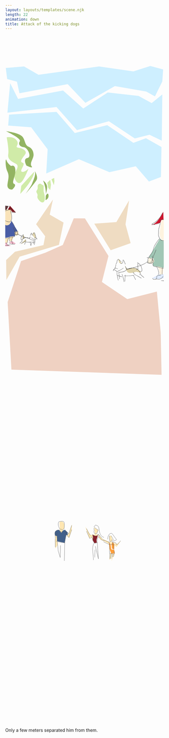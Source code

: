 ```yaml
---
layout: layouts/templates/scene.njk
length: 22
animation: down
title: Attack of the kicking dogs
---
```


<svg viewBox="0 0 590 1280" xmlns="http://www.w3.org/2000/svg" xml:space="preserve" style="fill-rule:evenodd;clip-rule:evenodd;stroke-linejoin:round;stroke-miterlimit:2">
<g transform="matrix(.99928 0 0 .99963 .835 2.843)"><path style="fill:none" d="M-.836-2.844h590.427v1280.48H-.836z"/><clipPath id="a"><path d="M-.836-2.844h590.427v1280.48H-.836z"/></clipPath><g clip-path="url(#a)"><path d="M29.776 1241.28 14.468 943.949 69.049 763.13l98.635-36.585 71.407-34.093 44.648-117.472 45.436.399 95.835 165.467-26.755 114.383 103.271 75.661 120.603-33.445 15.627 179.835 3.496 186.72-611.476-22.72Z" style="fill:#efd1c2" transform="matrix(.91508 0 0 .84597 -5.213 191.964)"/><path d="m197.268 585.279-68.625 100.457 36.996 49-6.996 36-116 27-36.008 33.996 1.008 81.004 53.996-95 160.004-48 18.878-90.802-56.38-32.203 13.127-61.452Z" style="fill:#efdcc2" transform="matrix(.91508 0 0 .91476 -3.733 73.123)"/><path d="m86.201 745.673-20.004 21 22.004-11-2-10Z" style="fill:#dfd4ad" transform="matrix(.91508 0 0 .91476 -3.733 73.123)"/><path d="m455.577 677.182 51.795-88.567-14.62 97.88 20.887 76.241-81.334 29-66.774-108.232 90.046-6.322Z" style="fill:#efdcc2" transform="matrix(.91508 0 0 .91476 -3.733 73.123)"/><path d="m22.869 74.888-10.004 120 180.004-23 75 94 117-36 95 70 53.996-15 44.996 23.996 2.004-187.996-39 35-48-29-113-14-89.996 65-74.004-73-165.004 33.996-28.992-63.996Z" style="fill:#ceefff" transform="matrix(1.01614 0 0 .91476 -5.907 106.576)"/><path d="m6.869 12.888 5 45 36 11 9 47 176.996-37 65.004 76 108-68 114.996 22 32.004 20 26.996-61 3-49-46.996-14-62 22-126-20-222.004 34-52.996-34-67 6ZM99.885 254.591l60.469 89.633-5.218 98.624 119.703-58.519 111.976 52.941 96.755-24.154 48.186 62.128 44.109-18.356 2.004-122-57.008-36.004-45.992 19.004-96.008-72.004-118.992 32.004-67-86-174 11-3.348 44.731 84.364 6.972Z" style="fill:#ceefff" transform="matrix(1.01614 0 0 .91476 -5.907 106.576)"/><path d="M9.201 322.673s36.266-7.316 52 16c15.735 23.317-16.484 32.149 9.996 36 26.481 3.852 40.676 17.457 35 29-5.675 11.543-36.281 39.844-16 45 20.282 5.157-16.07 38.016-4 45 12.071 6.985 35.004-15 35.004-15s-23.203 59.153-39.008 68.997c-15.804 9.843-29.312-6.926-33.996-28.997-4.683-22.07 34.922-50.652 7-65-27.922-14.347-42.035-24.796-38-48 4.036-23.203-7.996-83-7.996-83Z" style="fill:#d0eba8" transform="matrix(.72426 0 0 .74718 -2.203 135.794)"/><path d="M31.201 544.673s-22.351 1.508-19.004-22c3.348-23.507 8.039-34.39-1.004-53.003C2.15 451.056 3.67 411.24 8.1 425.357c4.429 14.117 19.101 23.316 19.101 23.316s15.793-8.918 17 17c1.207 25.918-17.269 50.766-5.008 55.997 12.262 5.23-7.992 23.003-7.992 23.003ZM6.197 306.673s50.735 6.629 65.004 21c14.27 14.372 10.117 35.602 26 42 15.883 6.399 21.961 21.657 20.996 36-.964 14.344-16.929 32.055-8 44 8.93 11.946-20.711-2.562-20.711-2.562s-15.793-26.981 3.551-30.938c19.344-3.957 1.762-42.328-14.73-44.195-16.492-1.867-23.196-12.851-15.793-23.851 7.402-11-56.317-41.454-56.317-41.454Z" style="fill:#93b462" transform="matrix(.91508 0 0 .91476 -3.733 73.123)"/><path d="m120.197 472.673-52 57-4 33s57.305-59.851 56-90Z" style="fill:#d0eba8" transform="matrix(.91508 0 0 .91476 -3.733 73.123)"/><path d="M86.193 561.67s21.688-29.727 26.008-40.997c4.321-11.269 15.879-35.265 11.996-47-3.882-11.734 13.743 18.055 7.004 31-6.738 12.946-45.008 56.997-45.008 56.997Z" style="fill:#93b462" transform="matrix(.91508 0 0 .91476 -3.733 73.123)"/><path d="M146.197 520.673s-12.234-.839-11 14c1.235 14.84-10.078 12.762-3 25 7.078 12.239-4.82 12.403 8.004 28 12.824 15.598 23.199 9.79 23.996-4 .797-13.789-5-32-5-32v-23l-13-8Z" style="fill:#d0eba8" transform="matrix(.91508 0 0 .91476 -3.733 73.123)"/><path d="M157.193 507.67s14.852 10.113 16.008 24.003c1.157 13.891-5.004 31-5.004 31s2.528-20.367-11.004-55.003ZM167.197 587.673s13.883-4.718 12.004-20c-1.879-15.281-11.004 2-11.004 2l-1 18Z" style="fill:#93b462" transform="matrix(.91508 0 0 .91476 -3.733 73.123)"/><path d="m186.197 505.673-12 11 3.996 20.997 8.004 9.003 2.996-22.003-2.996-18.997ZM202.197 497.673l1.004 13-2.004 16-9.996-24 10.996-5Z" style="fill:#d0eba8" transform="matrix(.91508 0 0 .91476 -3.733 73.123)"/><path d="m32.201 635.673 13.996 2-23.996-27-8.004 15 12.004 3 6 7Z" style="fill:#85101a" transform="matrix(.91508 0 0 .91476 -3.733 73.123)"/><path d="m-4.049 611.361 20.731.031-7.485 14.281-10.996 12-2.25-26.312Z" style="fill:#5e383b" transform="matrix(.91508 0 0 .91476 -3.733 73.123)"/><path d="M26.201 626.673s-28.519-3.585-28.004 8c.516 11.586 1.004 28 1.004 28s4.399 16.977 16 15c11.602-1.976 11.903-3.73 12.996-18 1.094-14.269-1.996-33-1.996-33Z" style="fill:#f9e3b9" transform="matrix(.91508 0 0 .91476 -3.733 73.123)"/><path d="M.197 675.673s10.793 19.516 18.996 10.997c8.204-8.52 9.004-13.997 9.004-13.997l25.004 41-13.004 6 3 14-42.996 8-.004-66Z" style="fill:#495da5" transform="matrix(.91508 0 0 .91476 -3.733 73.123)"/><path d="m2.201 666.673-3.004 10s.743 18.231 15.004 13c14.262-5.23 7.996-16 7.996-16l-19.996-7ZM1.201 741.673l17.992-.003-9 20-12.992 1.003 4-21ZM37.201 734.673l-7 19-10 1 1-18 16-2ZM41.197 716.673l5 16 11.004-5-2.004-13-14 2Z" style="fill:#f9e3b9" transform="matrix(.91508 0 0 .91476 -3.733 73.123)"/><path d="m-2.803 762.673 13-2s-.679 11.028 13 13c13.68 1.973-27.004 1.997-27.004 1.997l1.004-12.997ZM32.197 754.673l14 10-15.996 2-11.004-8 13-4Z" style="fill:#f9b9cd" transform="matrix(.91508 0 0 .91476 -3.733 73.123)"/><path d="m76.197 727.673-3.996 19 11-6-7.004-13ZM113.197 728.673l10.996 15.997 3.008-4.997-2-13-6-9-6.004 11Z" style="fill:#dfd4ad" transform="matrix(.91508 0 0 .91476 -3.733 73.123)"/><path d="M590.08 731.13s-20.051 44.254-42.996 52c-22.945 7.747 30.996-7 30.996-7l4-11 9-1-1-33Z" style="fill:#cd152e" transform="matrix(.91508 0 0 .91476 48.025 -14.945)"/><path d="m531.076 919.127 20.008 4.004s-10.062 30.195.992 30.996c11.055.8 40.004 7.004 40.004 7.004l-1-111s-17.812-4.184-15-9.001c2.813-4.816-45.004 77.997-45.004 77.997Z" style="fill:#a1c7b5" transform="matrix(.91508 0 0 .91476 48.534 -16.496)"/><path d="M591.08 852.131s-20.539-9.227-15-41.001c5.539-31.773.973-48.39 15.996-46.003 15.024 2.386-.996 87.004-.996 87.004ZM530.08 921.131l-3.996 19 15.996 5s13.899-5.426 9-16c-4.898-10.575-21-8-21-8ZM566.084 955.131s14.922 29.742 6.992 35.996c-7.929 6.254 14.008-1.996 14.008-1.996l2.992-27.004-23.992-6.996Z" style="fill:#fef3df" transform="matrix(.91508 0 0 .91476 48.534 -16.496)"/><path d="m543.084 1004.13 28.992 3 19-4v-16.003l-21.996 2.004-25.996 14.999Z" style="fill:#dfeafe" transform="matrix(.91508 0 0 .91476 48.534 -16.496)"/><path d="m405.08 922.131 5 19 12 4-17-23ZM429.084 928.131s3.418 38.554 15.992 36.996c12.574-1.559 18.629-5.954 31.008-1.996 12.379 3.957 19.649 11.933 22 16 2.352 4.066-19.004-2-19.004-2s-21.703 8.886-33.004 2.996c-11.301-5.891-16.992-51.996-16.992-51.996Z" style="fill:#dfd4ad" transform="matrix(.91508 0 0 .91476 48.534 -16.496)"/><path d="M20.719 402.75c-1.009-.025-2.047.115-2.781.188-.389.038-.77.074-1.157.124-4.877.633-9.733 1.831-14.031 4.282-1.698.968-3.32 2.154-5.188 2.781-.109.037-.233.03-.343.063-.874.444-2.237 1.057-2.844 1.5-.152.11.375.009.562 0 .18-.009.353-.015.532-.032a10.751 10.751 0 0 0 2.406-.531c1.616-.544 3.077-1.477 4.531-2.344 4.456-2.655 9.377-3.99 14.5-4.656 1.445-.188 2.918-.346 4.375-.25.479.032.979.103 1.344.437 1.096 1.006 1.234 2.929 1.375 4.282.165 1.589.165 3.193.344 4.781.105.931.343 1.842.562 2.75.804 3.325 1.986 6.591 2.563 9.969.464 2.719.259 5.449.375 8.187.093 2.218.441 4.453 0 6.657-.316 1.577-1.072 2.995-1.75 4.437-.956 2.034-1.987 4.357-3.906 5.687-1.517 1.052-3.13.795-4.875.719-2.283-.099-4.516-.374-6.719-1-6.963-1.977-12.981-6.62-17.313-12.343-2.113-2.792-3.805-5.795-4.812-9.157-1.07-3.571-1.613-7.872.187-11.312.537-1.026 1.327-1.906 2.063-2.781a63.676 63.676 0 0 1 2.656-2.938c.3-.315.656-.571.969-.875.721-.402 1.082-.632 1.375-.844-.115.015-.229.052-.344.063-.076.007-.143-.006-.219 0 .606-.553 1.172-1.149 1.813-1.656.158-.126.391-.256.593-.407-.034-.083.188-.233.688-.469.909-.427 2.269-.991 2.906-1.374.097-.058-.232.02-.343.031-.224.021-.464.048-.688.062-.758.049-1.571.078-2.281.375-.852.357-1.586 1.039-2.282 1.625a38.75 38.75 0 0 0-2.218 2.031c-1.667 1.643-3.209 3.413-4.657 5.25a8.916 8.916 0 0 0-.937 1.438c-1.647 3.141-1.451 6.951-.688 10.312 1.046 4.6 3.322 8.7 6.282 12.344 4.661 5.739 11.04 10.295 18.312 11.969 2.058.474 4.12.597 6.219.719 1.428.083 2.766.21 4.094-.438 2.859-1.395 4.159-4.689 5.437-7.375.601-1.262 1.192-2.494 1.469-3.875.46-2.291.096-4.632 0-6.937-.116-2.785.095-5.547-.375-8.313-.635-3.738-1.958-7.334-2.781-11.031-.621-2.789-.332-5.682-.969-8.469-.235-1.027-.607-2.138-1.406-2.875-.624-.575-1.616-.756-2.625-.781Zm-22.469 5.312c-.234.098-.454.295-.688.469.016.037-.086.103.094.094 1.01-.052 1.188-.237 1.813-.719-.414.037-.843 0-1.219.156Zm1.219-.156c.371-.032.734-.13 1.094-.156.124-.009.25-.019.375-.031.126-.013.485-.093.375-.031-2.476 1.378-.019-.002.343-.063a.514.514 0 0 0 .407-.594.484.484 0 0 0-.563-.406c-1.42.74-1.664.998-2.031 1.281Zm-3.75 2.625a9.93 9.93 0 0 0 1.5-.343c.649-.331 1.088-.561.531-.532-1.059.057-1.223.293-2.031.875ZM-7.313 440.719c-2.593.723-5.253 1.396-7.718 2.5-.592.265-1.173.525-1.719.875-2.091 1.339-3.71 3.892-5.156 5.812-1.683 2.235-3.179 4.391-4.188 7.032-3.066 8.029-1.782 16.895-2.25 25.281-.09 1.614-.488 3.198-.781 4.781a27.387 27.387 0 0 0-.469 4.719c-.047 4.577 1.076 9.016 2.125 13.437.112.47.338 1.294.438 1.875.15.876.198 1.751.593 2.563.576 1.181 1.662 2.225 2.532 3.187 1.696 1.878 3.464 3.718 5.406 5.344 3.468 2.905 9.141 2.553 13.312 2.5 1.934-.024 3.815-.134 5.719-.5 2.907-.559 5.735-1.505 8.657-2 3.523-.596 7.09.021 10.625-.406 2.991-.362 5.777-1.565 8.625-2.469 2.458-.78 5.057-1.205 7.625-1.438 1.739-.157 3.417-.248 4.531-1.781 1.932-2.657.636-6.305.719-9.281.072-2.611.928-5.121 1.312-7.688.349-2.332.257-4.714.375-7.062.015-.293-.207-.517-.5-.531a.532.532 0 0 0-.562.5c-.116 2.312-.032 4.64-.375 6.937-.39 2.611-1.24 5.156-1.313 7.813-.071 2.594 1.138 6.387-.531 8.687-1.054 1.452-2.852 1.227-4.438 1.438-2.426.322-4.816.663-7.156 1.406-2.783.883-5.515 2.052-8.437 2.406-3.552.431-7.145-.161-10.688.438-3.285.555-6.457 1.677-9.75 2.187-1.873.291-3.735.284-5.625.313-3.535.054-8.537.211-11.469-2.25-1.904-1.599-3.646-3.439-5.312-5.282-.802-.886-1.812-1.848-2.344-2.937-.35-.718-.397-1.475-.531-2.25-.195-1.123-.517-2.236-.782-3.344-.98-4.104-1.903-8.253-1.75-12.5.085-2.33.638-4.583 1-6.875.171-1.074.234-2.131.282-3.218.343-7.85-.741-16.113 2.125-23.626 1.16-3.043 3.044-5.497 5-8.062 1.136-1.49 2.326-3.268 3.937-4.312.908-.589 2.055-1.03 3.063-1.407 1.993-.745 4.077-1.272 6.125-1.843a.505.505 0 0 0-.282-.969Z" style="fill:#4b4b4b;fill-rule:nonzero" transform="matrix(.91508 0 0 .91476 -2.94 277.92)"/><path d="M26.156 447.75a.479.479 0 0 0-.062.688c3.085 3.672 5.748 7.631 8.25 11.718.997 1.63 2.164 3.248 2.937 5 1.378 3.122 1.922 6.563 2.907 9.813a27.268 27.268 0 0 0 2.875 6.437c2.488 4.042 5.712 7.541 7.843 11.813.972 1.947 1.148 4.242 1.532 6.343.116.636.197 1.348.5 1.938.159.311.836 1.166.812 1.469-.013.164-.328.345-.437.406-.597.335-1.341.385-2 .469-1.248.157-2.395.535-3.625.781-1.392.279-2.773.35-4.188.313-.293-.008-.524.238-.531.531a.505.505 0 0 0 .5.531c1.12.028 2.2.005 3.312-.156 1.332-.194 2.587-.65 3.907-.875.51-.087 1.05-.114 1.562-.188.936-.134 2.43-.568 2.563-1.719.099-.868-.738-1.479-1.032-2.218-.182-.459-.192-.984-.281-1.469-.404-2.211-.638-4.58-1.656-6.625-2.039-4.094-5.06-7.466-7.531-11.281-1.375-2.122-2.389-4.394-3.125-6.813-1.002-3.288-1.601-6.747-3-9.906-.37-.834-.875-1.595-1.344-2.375a294.197 294.197 0 0 0-2.5-4.094c-2.279-3.652-4.73-7.171-7.5-10.469a.479.479 0 0 0-.688-.062ZM15.594 515.812a.474.474 0 0 0-.594.344c-1.36 5.2-3.264 10.3-4.094 15.625-.282 1.809-.381 3.61-.406 5.438a.531.531 0 0 0 1.063 0c.021-1.779.135-3.489.406-5.25.813-5.293 2.651-10.396 4-15.563.07-.268-.107-.523-.375-.594ZM19.469 514.062a.506.506 0 0 0-.438.563c.639 5.814.541 11.629.594 17.469a.531.531 0 0 0 1.063 0c-.062-5.875-.011-11.747-.657-17.594a.505.505 0 0 0-.562-.438ZM33.156 513.594c-.218-.172-.546-.156-.718.062-2.46 3.115-3.631 6.909-4.563 10.719-.368 1.507-1.05 3.346-.656 4.937.264 1.067.983 2.006 1.531 2.938a.559.559 0 0 0 .75.188.522.522 0 0 0 .188-.719c-.492-.834-1.198-1.702-1.438-2.657-.269-1.069.139-2.289.375-3.312.259-1.125.504-2.262.813-3.375.805-2.91 1.932-5.712 3.812-8.094a.482.482 0 0 0-.094-.687ZM-3.438 537.781a.493.493 0 0 0-.656.25 34.243 34.243 0 0 0-2.25 7.657c-.148.859-.814 1.794-.5 2.687.626 1.775 2.801.49 3.938.375.909-.092 1.836-.13 2.75-.125 4.445.024 8.839 1.209 13.281.437 1.92-.333 3.624-1.685 5.344-2.5a.543.543 0 0 0 .25-.718.543.543 0 0 0-.719-.25c-1.55.736-3.338 2.144-5.062 2.437-4.375.743-8.714-.426-13.094-.437-1.619-.004-3.08.143-4.625.594-.291.084-.944.263-1.094-.157-.151-.422.446-1.66.531-2.156a33.137 33.137 0 0 1 2.188-7.437.508.508 0 0 0-.282-.657ZM18.25 535.438a.492.492 0 0 0-.375.593c.176.788.153 1.72.563 2.438.275.482.887.972 1.25 1.281a19.275 19.275 0 0 0 1.968 1.469c1.076.704 2.305 1.466 3.532 1.875 1.074.357 2.297.315 3.406.281 1.773-.054 3.54-.266 5.312-.344a.505.505 0 0 0 .5-.531c-.013-.293-.238-.544-.531-.531-1.768.08-3.544.283-5.312.343-.985.034-2.103.089-3.063-.218-1.49-.478-3-1.454-4.25-2.375-.548-.404-1.602-1.144-1.937-1.75-.34-.614-.32-1.483-.469-2.157a.492.492 0 0 0-.594-.374ZM76.625 503.719c-3.823 1.829-6.992 4.621-8.812 8.5-.728 1.551-1.132 3.155-1.532 4.812-.475 1.971-.951 3.997-.562 6.031.169.886.558 1.684 1.406 2.094 1.188.575 2.685-.003 3.906-.094a.561.561 0 0 0 .5-.593.508.508 0 0 0-.562-.469c-.939.072-2.466.588-3.375.188-.915-.404-.913-1.739-.938-2.563-.052-1.773.419-3.412.813-5.125 1.281-5.573 4.447-9.412 9.594-11.875.25-.12.338-.437.218-.687a.479.479 0 0 0-.656-.219Z" style="fill:#4b4b4b;fill-rule:nonzero" transform="matrix(.91508 0 0 .91476 -2.94 277.92)"/><path d="M75.031 504.25a.475.475 0 0 0-.437.531c.272 2.459.787 4.988.687 7.469-.061 1.523-.504 3.008-.562 4.531-.034.884.138 1.773.375 2.625.061.219.212.439.375.594.89.849 2.374.358 3.469.531.289.045.58-.147.625-.437.045-.29-.179-.549-.469-.594-.66-.101-2.449.147-2.906-.281-.018-.017-.088-.04-.094-.063-.1-.381-.227-.765-.281-1.156-.112-.794.003-1.62.093-2.406.126-1.097.369-2.174.407-3.282.086-2.534-.439-5.113-.719-7.624a.505.505 0 0 0-.563-.438Z" style="fill:#4b4b4b;fill-rule:nonzero" transform="matrix(.91508 0 0 .91476 -2.94 277.92)"/><path d="M85.063 516.062c-3.2.222-6.288 1.063-8.875 3-1.459 1.093-2.478 2.474-3.532 3.938-1.102 1.531-2.235 3.076-2.937 4.844-.247.622-.608 1.405-.438 2.094.242.979 1.338 1.507 1.938 2.25.175.215.503.268.719.093a.516.516 0 0 0 .062-.719c-.41-.503-1.6-1.301-1.75-1.874-.127-.485.449-1.624.656-2.063.873-1.851 2.17-3.517 3.375-5.156 4.612-6.27 13.233-5.955 20.094-4.563.287.058.567-.15.625-.437.058-.288-.15-.567-.437-.625-2.995-.606-6.301-1.003-9.5-.782Z" style="fill:#4b4b4b;fill-rule:nonzero" transform="matrix(.91508 0 0 .91476 -2.94 277.92)"/><path d="M104.062 512.062c-.285-.068-.587.09-.656.376-.196.817-.258 1.712-.562 2.5-.206.533-.505 1.063-.782 1.562-.253.458-.542.959-1 1.25-.413.263-1.097.296-1.499.312-.794.034-1.534-.123-2.313-.25-1.025-.166-2.033-.421-3.062-.562-1.323-.181-2.669-.225-4-.312a.5.5 0 1 0-.063 1c1.307.086 2.608.131 3.906.312 1.436.2 2.836.637 4.282.781 1.039.104 2.344.173 3.281-.406.619-.382 1.028-1.005 1.375-1.625.302-.54.62-1.109.843-1.688.323-.834.416-1.758.626-2.624a.506.506 0 0 0-.376-.626ZM108.969 516.469c-.217-.174-.514-.123-.688.093-.173.217-.154.515.063.688 3.199 2.557 6.686 4.635 10.406 6.344.458.21 1.006.442 1.469.687.927.491 1.83 1.14 2.937 1 1.581-.199 2.52-1.778 3.656-2.687 1.084-.867 2.666-.87 3.969-1.125.288-.057.494-.338.438-.625a.524.524 0 0 0-.625-.406c-1.51.297-3.178.319-4.438 1.312-.949.748-1.747 2.118-3 2.438-.88.224-1.74-.432-2.468-.813a29.31 29.31 0 0 0-1.5-.719c-3.654-1.66-7.083-3.682-10.219-6.187Z" style="fill:#4b4b4b;fill-rule:nonzero" transform="matrix(.91508 0 0 .91476 -2.94 277.92)"/><path d="M127.938 516.156c-3.369.986-2.061.644-3.376 1-.76.206 1.517-.424 2.219-.781.349-.178-.775.131-1.156.219a22.292 22.292 0 0 0-3.375 1.062c-.183.075-.722.269-.531.219 2.078-.544-.006.028-.531.281-.251.12-.371.406-.25.656.12.251.437.371.687.25 3.241-.916 1.799-.55 3.25-.937.907-.242-1.831.499-2.75.687-.181.037.329-.149.5-.218.327-.133.727-.266 1.063-.375a23.004 23.004 0 0 1 2.187-.594c.37-.081 1.453-.339 1.094-.219-1.771.592-.001.005 1.125-.187a.545.545 0 0 0 .437-.625c-.05-.289-.305-.488-.593-.438ZM108.844 497.281c-.304.125-.601.41-.813.625-.794.809-1.32 1.84-1.75 2.875-.338.815-.613 1.649-.937 2.469-.557 1.41-1.212 2.781-1.782 4.188a.506.506 0 0 0 .938.374c.571-1.408 1.22-2.776 1.781-4.187.324-.814.6-1.66.938-2.469a10.3 10.3 0 0 1 .843-1.625 5.56 5.56 0 0 1 .719-.906l.031-.031c.038.833-.074 1.667.032 2.5.147 1.164.681 2.879 1.281 3.906 1.02 1.744 3.089 1.678 4.875 1.625a.505.505 0 0 0 .5-.531c-.009-.293-.238-.54-.531-.532-.454.015-.921.046-1.375.032-2.243-.07-2.634-.945-3.25-2.969-.162-.531-.4-1.104-.469-1.656-.109-.871.338-2.653-.156-3.407-.248-.378-.572-.406-.875-.281Z" style="fill:#4b4b4b;fill-rule:nonzero" transform="matrix(.91508 0 0 .91476 -2.94 277.92)"/><path d="M125.344 507.719a.523.523 0 0 0-.375.625c.783 2.948.915 6.113 2.219 8.906.345.741.772 1.525 1.406 2.062.651.553 1.502.84 2 1.563.464.673.245 1.914.312 2.656.027.292.302.496.594.469a.508.508 0 0 0 .469-.562c-.093-.995.103-2.276-.5-3.157-.572-.833-1.446-1.132-2.188-1.75-.518-.431-.875-1.123-1.156-1.719-1.287-2.724-1.421-5.867-2.187-8.75a.473.473 0 0 0-.594-.343ZM69.531 530.938c-1.761 1.775-3.49 3.601-5.343 5.281-.926.839-1.925 1.627-2.875 2.437-.223.191-.222.527-.032.75a.497.497 0 0 0 .719.063c.958-.82 1.946-1.617 2.875-2.469 1.856-1.703 3.604-3.554 5.375-5.344a.512.512 0 0 0 0-.718.511.511 0 0 0-.719 0ZM86.656 525.875c-.267-.12-.567.014-.687.281-.643 1.432-1.411 2.763-2.5 3.906-2.05 2.152-4.901 3.329-7.438 4.782-2.943 1.685-5.775 3.563-8.718 5.25a.504.504 0 0 0 .5.875c2.942-1.685 5.769-3.547 8.718-5.219 2.327-1.319 4.842-2.412 6.875-4.188 1.578-1.377 2.648-3.078 3.5-4.968.121-.268.018-.599-.25-.719ZM84.438 533.125c-.275-.039-.524.131-.563.406-.039.275.131.555.406.594 7.437 1.064 14.63 2.002 22.157 1.344a.563.563 0 0 0 .5-.594c-.026-.292-.302-.494-.594-.469-7.386.655-14.601-.239-21.906-1.281Z" style="fill:#4b4b4b;fill-rule:nonzero" transform="matrix(.91508 0 0 .91476 -2.94 277.92)"/><path d="M103.969 532.531a.506.506 0 0 0-.438.563c.675 4.955.973 9.947 1.25 14.937a.533.533 0 0 0 1.063-.062c-.287-5.018-.631-10.019-1.313-15a.505.505 0 0 0-.562-.438ZM111.719 530.812a.507.507 0 0 0-.625.344c-1.783 5.846-4.008 11.509-4.469 17.656a.533.533 0 0 0 .5.563.51.51 0 0 0 .563-.469c.445-6.063 2.62-11.701 4.374-17.468a.506.506 0 0 0-.343-.626ZM121.938 533.625c-3.262 1.154-6.527 2.218-9.907 2.969a.492.492 0 0 0-.375.594c.06.271.323.434.594.374 3.422-.754 6.727-1.777 10.031-2.937.277-.097.441-.38.344-.656a.552.552 0 0 0-.687-.344Z" style="fill:#4b4b4b;fill-rule:nonzero" transform="matrix(.91508 0 0 .91476 -2.94 277.92)"/><path d="M119.219 527.938c-.27-.066-.559.074-.625.343-1.091 4.454-1.498 9.009-1.938 13.563a.538.538 0 0 0 .469.594.564.564 0 0 0 .594-.5c.427-4.505.799-9.001 1.875-13.407a.492.492 0 0 0-.375-.593ZM123.094 525.031c-.277.02-.457.255-.438.531.469 6.699-1.528 13.171-2.906 19.657-.061.287.119.595.406.656a.524.524 0 0 0 .625-.406c1.391-6.586 3.354-13.172 2.875-19.969-.019-.277-.285-.488-.562-.469ZM85.75 533.75a.515.515 0 0 0-.687.219 268.808 268.808 0 0 0-5 9.843.542.542 0 0 0 .25.719.542.542 0 0 0 .718-.25c1.595-3.312 3.207-6.599 4.938-9.843a.516.516 0 0 0-.219-.688ZM120.469 496.281a5.654 5.654 0 0 0-.844.188 5.225 5.225 0 0 0-.813.312c-.48.241-1.009.616-1.437.938-.64.481-1.286.987-1.875 1.531-.936.864-1.706 1.904-2.562 2.844a.474.474 0 0 0 .031.687.514.514 0 0 0 .719-.031c.836-.917 1.583-1.909 2.5-2.75.565-.519 1.198-1.009 1.812-1.469.382-.286.852-.628 1.281-.843.569-.286.719-.271 1.344-.376.51-.085.986.823 1.156 1.126.626 1.114.486 2.342.719 3.562.062.325.138.648.219.969.406 1.617 1.224 2.924 2.093 4.343.154.25.501.31.75.157a.514.514 0 0 0 .157-.719c-.664-1.081-1.4-2.124-1.781-3.344a15.07 15.07 0 0 1-.407-1.594c-.373-1.905-.096-3.171-1.469-4.781-.388-.456-.97-.839-1.593-.75ZM101.781 515.781a.504.504 0 0 0-.562.438c-.187 1.456-.581 2.971-.063 4.406.823 2.28 3.091 3.541 5.219 4.375 4.384 1.719 9.188 2.274 13.844 2.75a.508.508 0 0 0 .562-.469.537.537 0 0 0-.469-.593c-4.56-.462-9.261-.991-13.562-2.657-1.844-.714-3.934-1.762-4.656-3.75-.456-1.253-.038-2.667.125-3.937a.505.505 0 0 0-.438-.563ZM18.938 387.094c-.258.14-.328.461-.188.718 2.186 4.007 4.169 8.204 6.906 11.876 1.602 2.147 3.515 4.048 5.407 5.937.779.778 1.538 1.593 2.343 2.344.762.71 1.56 1.376 2.438 1.937 1.441.921 3.015 1.602 4.469 2.5.215.133.411.27.625.406.483.309 1.7.759 1.937 1.282.083.182-.247.265-.344.281-.44.071-.905-.019-1.343-.063-1.115-.109-2.225.038-3.344 0-4.027-.134-7.744-1.351-11.094-3.562-.232-.153-.535-.107-.687.125-.153.232-.107.566.125.719 4.405 2.907 8.853 3.897 14.093 3.687 1.095-.044 2.984.641 3.532-.75.102-.26.139-.481.062-.75-.277-.975-1.614-1.324-2.375-1.812-2.491-1.599-5.22-2.731-7.406-4.781-1.004-.942-1.937-1.96-2.906-2.938-1.644-1.659-3.291-3.341-4.688-5.219-2.703-3.634-4.684-7.755-6.844-11.719a.53.53 0 0 0-.718-.218ZM2.906 386.375c-11.461-.765-20.455 8.61-25.5 17.906a47.133 47.133 0 0 0-2.031 4.25c-1.87 4.466-2.694 9.273-4.438 13.781-.616 1.595-1.315 3.383-2.5 4.657-1.194 1.284-2.829 2.173-3.812 3.656-.244.369-.41.785-.594 1.187-.069.153-.082.393-.094.563-.092 1.403.935 2.78 1.75 3.813 1.961 2.482 4.396 4.577 6.844 6.562.439.355.894.684 1.313 1.062.653.592 1.226 1.213 2.156 1.313.956.103 1.642-.669 2.375-1.125.35-.218.834-.395 1.187-.531 3.21-1.242 6.58-2.063 9.875-3.031a.537.537 0 0 0 .375-.657.57.57 0 0 0-.687-.375c-3.324.978-6.702 1.808-9.938 3.063-.672.261-1.204.488-1.781.906-.31.225-.866.769-1.312.719-.665-.076-1.064-.641-1.532-1.063-.57-.514-1.22-.981-1.812-1.469-2.386-1.964-4.836-4.037-6.656-6.562-.526-.73-1.219-1.724-1.094-2.688.089-.69.825-1.533 1.281-2 .761-.778 1.651-1.405 2.438-2.156 1.551-1.479 2.427-3.5 3.187-5.468 1.563-4.049 2.345-8.348 3.875-12.407A45.628 45.628 0 0 1-20.063 402c4.132-6.522 10.343-12.893 18.25-14.375 1.91-.358 3.791-.306 5.719-.156 1.146.088 2.313.159 3.438.406 1.951.429 3.448 1.484 4.875 2.844.201.191.527.201.719 0 .191-.201.201-.527 0-.719-1.137-1.083-2.371-2.072-3.844-2.656-1.946-.772-4.125-.831-6.188-.969ZM33.844 473.656a.488.488 0 0 0-.313.625c1.695 4.891 4.052 9.521 5.75 14.407.497 1.428.977 2.905 1.219 4.406.202 1.253.103 2.493.625 3.687 1.191 2.725 3.455 4.916 4.906 7.531a.568.568 0 0 0 .75.219c.257-.142.33-.462.188-.719-.785-1.409-1.698-2.704-2.656-4-.81-1.093-1.663-2.213-2.219-3.468-.481-1.086-.374-2.258-.563-3.406-.256-1.56-.76-3.11-1.281-4.594-1.713-4.881-4.085-9.485-5.781-14.375a.488.488 0 0 0-.625-.313Z" style="fill:#4b4b4b;fill-rule:nonzero" transform="matrix(.91508 0 0 .91476 -2.94 277.92)"/><path d="M54.406 491.688c-1.012.391-2.127 1.099-3.25 1.031-.953-.059-1.894-.544-2.843-.157-2.832 1.156-5.166 3.086-7.657 4.813a.526.526 0 0 0-.125.719c.158.228.46.283.688.125 2.436-1.687 4.706-3.552 7.469-4.688.8-.329 2.141.318 3.031.219 1.08-.12 2.062-.709 3.062-1.094a.536.536 0 0 0 .313-.687c-.106-.274-.414-.387-.688-.281Z" style="fill:#4b4b4b;fill-rule:nonzero" transform="matrix(.91508 0 0 .91476 -2.94 277.92)"/><path d="M41.031 497.312c-.274-.042-.551.132-.593.407-.169 1.096-.87 2.247-.625 3.375.281 1.3 2.035 2.623 3.093 3.312.88.573 1.83 1.061 2.782 1.5.375.174.716.339 1.125.406.909.152 1.864-.028 2.75-.218 1.415-.305 2.776-.789 4.156-1.219.28-.087.462-.376.375-.656-.088-.28-.408-.431-.688-.344-1.57.491-3.121 1.042-4.75 1.313-.544.09-1.135.179-1.687.093-.494-.076-.964-.382-1.406-.593-.897-.429-1.783-.893-2.594-1.469-.661-.47-2.007-1.514-2.188-2.344-.173-.8.524-2.151.657-3a.484.484 0 0 0-.407-.563ZM51.063 499.688c-.236-.147-.573-.08-.719.156-.147.236-.049.541.187.687 3.307 2.054 6.21 4.667 9.657 6.5 3.728 1.984 7.704 3.618 11.656 5.094 9.549 3.566 19.463 6.027 29.281 8.719a.537.537 0 0 0 .656-.375.537.537 0 0 0-.375-.657c-9.788-2.679-19.693-5.119-29.218-8.656-3.914-1.453-7.809-3.041-11.5-5-3.427-1.818-6.339-4.428-9.625-6.468ZM7.375 537.469a4.645 4.645 0 0 0-1.031.093 9.003 9.003 0 0 0-.969.25c-.782.236-1.527.618-2.312.844-1.1.317-2.235.529-3.344.813a.525.525 0 0 0-.375.625.525.525 0 0 0 .625.375c1.119-.286 2.266-.525 3.375-.844.79-.227 1.526-.606 2.312-.844.288-.087.58-.193.875-.25.26-.05.517-.077.782-.062.272.015.545.101.812.156.05.01-.154.848-.187.969-.151.54-.323 1.086-.282 1.656.141 1.925.557 3.929 2.344 4.969 1.306.759 2.925.963 4.406 1 2.622.065 5.195-.407 7.813-.469a.558.558 0 0 0 .531-.562.504.504 0 0 0-.531-.5c-2.601.064-5.209.527-7.813.468-1.305-.029-2.717-.182-3.875-.844-1.399-.799-1.997-2.805-1.875-4.312.073-.897 1.178-3.021-.312-3.375a5.233 5.233 0 0 0-.969-.156ZM23.063 532.531c-.275-.042-.521.163-.563.438-.042.274.163.521.438.562 2.616.399 5.985.431 8.093 2.157.65.532 1.247 1.368 1.157 2.25-.111 1.07-.691 2.06-.25 3.156.16.399.441.741.687 1.094.65.929 2.06 1.139 3.063 1.343.716.146 1.429.322 2.156.407.861.1 1.843.095 2.625-.344.899-.505 1.23-1.654 1.75-2.469a.514.514 0 0 0-.156-.719.55.55 0 0 0-.75.156c-.403.636-.687 1.71-1.375 2.126-.738.445-1.839.236-2.625.093-1.612-.293-3.648-.345-4.407-2.062-.307-.696.096-1.5.219-2.188.253-1.415-.333-2.726-1.437-3.625-2.353-1.913-5.754-1.939-8.625-2.375Z" style="fill:#4b4b4b;fill-rule:nonzero" transform="matrix(.91508 0 0 .91476 -2.94 277.92)"/><path d="M387.188 476.688c-1.367.065-2.785.206-3.844 1.156-1.788 1.603-2.367 4.317-2.719 6.562-.557 3.547-.364 7.146-.906 10.688-.115.749-.341 1.585-.5 2.281-1.471 6.428-3.768 12.665-4.969 19.156-.883 4.772-.481 9.59-.688 14.407-.17 3.977-.772 7.988.032 11.937.584 2.871 1.955 5.385 3.218 8 2.563 5.303 5.898 11.966 12.657 12.187 1.467.049 2.941-.134 4.406-.187 3.345-.122 6.667-.482 9.937-1.219 11.626-2.62 21.992-9.279 30.063-17.937 3.594-3.856 6.904-8.174 9.375-12.844a46.883 46.883 0 0 0 3.812-9.656c.679-2.505 1.16-5.063 1.313-7.657.218-3.694-.192-7.539-1.813-10.906-1.042-2.166-2.659-3.943-4.218-5.75-1.918-2.221-3.914-4.374-6.032-6.406a65.27 65.27 0 0 0-5.343-4.625c-.791-.608-1.648-1.302-2.594-1.687-1.994-.812-4.311-.529-6.406-.876a.483.483 0 0 0-.563.407.482.482 0 0 0 .406.562c2.005.331 4.286.072 6.188.844 1.373.558 2.591 1.732 3.719 2.656.931.764 1.77 1.624 2.656 2.438-1.835-.053-3.63-.232-5.406-.813-2.498-.816-4.777-2.213-7.031-3.531-2.151-1.257-4.315-2.488-6.594-3.5-6.132-2.723-12.727-3.975-19.313-5.031-2.908-.466-5.897-.798-8.843-.656Zm1.156 1.031c3.123.011 6.236.439 9.312.937 6.507 1.054 12.91 2.6 18.875 5.469 4.084 1.964 7.76 4.862 12.094 6.281 2.273.744 4.595.969 6.969.938.404.389.853.727 1.25 1.125a101.656 101.656 0 0 1 5.875 6.437c.966 1.152 1.909 2.268 2.625 3.594 1.804 3.341 2.252 7.259 2.031 11-.347 5.88-2.286 11.721-5.031 16.906-2.061 3.894-4.747 7.52-7.625 10.844-8.128 9.386-18.952 16.66-31.157 19.406-3.208.722-6.436 1.069-9.718 1.188-1.441.052-2.87.233-4.313.187-6.796-.213-9.912-7.795-12.437-12.969-1.018-2.084-2.004-4.116-2.469-6.406-.784-3.861-.168-7.768 0-11.656.205-4.765-.218-9.561.656-14.281 1.2-6.476 3.5-12.712 4.969-19.125.231-1.01.476-1.947.594-2.969.386-3.345.291-6.728.812-10.063.309-1.975.783-4.513 2.375-5.937 1.118-1 2.91-.911 4.313-.906ZM437.656 542.562a.474.474 0 0 0-.594.344.506.506 0 0 0 .344.625c4.118 1.118 8.275 2.149 12.25 3.719 1.421.561 2.921 1.154 4.219 1.969 1.447.908 2.65 2.206 3.781 3.469 1.65 1.841 3.155 3.819 4.656 5.781 1.329 1.735 2.727 3.397 3.938 5.219a38.524 38.524 0 0 1 4.156 8.281c4.889 13.574 2.601 28.374 3.5 42.469.3 4.701 1.842 9.232 2.156 13.937.553 8.275-1.44 16.344-3.406 24.313-.373 1.513-.789 3.026-1.062 4.562-.25 1.402-.381 2.76-1 4.062-.317.667-.857 1.278-1.313 1.844a56.924 56.924 0 0 1-2.281 2.625 122.765 122.765 0 0 1-8.25 8.25c-1.117 1.014-2.246 2.03-3.562 2.781-4.39 2.506-9.746 2.842-14.688 2.907-2.173.028-4.327-.035-6.5-.063-3.366-.043-6.619-.19-9.938-.812-5.509-1.034-10.869-2.884-16.437-3.625-6.012-.8-12.111.116-18.125-.594-5.239-.618-10.095-2.705-15.094-4.25-4.333-1.34-8.81-1.971-13.312-2.469-2.544-.281-5.349-.035-7.25-2.094-1.37-1.483-1.824-3.541-1.938-5.5-.201-3.456.628-6.86.532-10.312-.13-4.612-1.649-9.006-2.344-13.531-.615-4.002-.448-8.092-.656-12.125a.532.532 0 0 0-1.063.062c.21 4.07.036 8.181.656 12.219.743 4.839 2.464 9.548 2.344 14.5-.116 4.797-2.001 11.419 1.687 15.406 2.184 2.361 5.022 2.088 7.907 2.407 4.865.537 9.594 1.296 14.25 2.812 4.655 1.516 9.258 3.329 14.156 3.906 6.009.708 12.119-.172 18.125.625 6.204.824 12.136 2.915 18.312 3.907 2.714.435 5.417.497 8.157.531 2.561.032 5.126.1 7.687.031 4.763-.129 9.847-.653 14.063-3.062 1.382-.791 2.577-1.81 3.75-2.876 2.902-2.635 5.674-5.443 8.312-8.343.954-1.048 1.882-2.099 2.75-3.219.359-.462.748-.969 1-1.5.661-1.39.798-2.817 1.063-4.312.341-1.925.91-3.822 1.375-5.719 1.88-7.675 3.628-15.449 3.093-23.407-.342-5.089-1.956-9.99-2.187-15.093-.211-4.676-.223-9.352-.219-14.031.009-9.631-.147-19.567-3.718-28.657a39.45 39.45 0 0 0-3.844-7.406c-1.348-2.026-2.924-3.884-4.406-5.813-1.536-1.997-3.066-3.995-4.782-5.843-1.052-1.133-2.182-2.269-3.5-3.094-1.752-1.097-3.784-1.859-5.718-2.563-3.6-1.308-7.339-2.247-11.032-3.25Z" style="fill:#4b4b4b;fill-rule:nonzero" transform="matrix(.91508 0 0 .91476 227.95 246.718)"/><path d="M377.781 554.719c-.21-.182-.537-.179-.719.031-5.54 6.421-10.33 13.36-14.843 20.531-1.247 1.981-2.461 3.976-3.688 5.969-.586.952-1.162 1.887-1.625 2.906-2.975 6.544-3.865 13.786-6.437 20.469-2.54 6.599-6.969 12.047-11.188 17.625-2.026 2.679-3.947 5.397-5.562 8.344-.599 1.092-1.22 2.155-1.688 3.312-1.479 3.66-1.851 7.66-2.625 11.5-.131.653-.193 1.208-.5 1.782-.591 1.103-2.089 2.494-1.5 3.874.856 2.005 4.469 2.157 6.219 2.376 1.943.242 3.768.906 5.687 1.281 2.58.503 5.158.705 7.782.593a.558.558 0 0 0 .531-.562.533.533 0 0 0-.563-.5 31.983 31.983 0 0 1-7.531-.562c-1.944-.379-3.813-1.068-5.781-1.313-1.383-.173-2.871-.182-4.156-.781-.425-.198-1.004-.527-1.219-.969-.245-.503.444-1.32.687-1.687.361-.545.76-1.107 1-1.719.339-.863.425-1.876.594-2.781.639-3.407 1.039-6.887 2.344-10.126.451-1.118 1.079-2.163 1.656-3.218 1.589-2.903 3.475-5.58 5.469-8.219 4.275-5.66 8.71-11.18 11.281-17.875 2.56-6.666 3.446-13.911 6.406-20.438.635-1.398 1.509-2.665 2.313-3.968a582.533 582.533 0 0 1 3.719-5.969c4.255-6.72 8.801-13.192 14-19.219a.478.478 0 0 0-.063-.687ZM389.906 670.062a.476.476 0 0 0-.531.438c-1.151 10.153-1.059 20.33-1.187 30.531-.004.293.237.559.531.563a.532.532 0 0 0 .531-.532c.12-10.167-.018-20.317 1.125-30.437.031-.276-.193-.531-.469-.563ZM365.781 669.156c-.215.175-.268.503-.093.719 4.248 5.24 6.279 11.635 7.874 18.094.321 1.295.637 2.575.938 3.875.279 1.202.515 2.487.281 3.718-.348 1.835-1.745 3.444-2.687 5a.521.521 0 0 0 .187.719c.251.152.567.095.719-.156 1.016-1.682 2.438-3.397 2.812-5.375.384-2.029-.284-4.147-.75-6.094-.156-.655-.305-1.284-.468-1.937-1.65-6.599-3.782-13.114-8.125-18.469-.175-.216-.472-.269-.688-.094ZM431 711.281a.493.493 0 0 0-.25.657c1.881 4.185 3.128 8.451 3.906 12.968.182 1.058.692 2.015.906 3.063.069.336.125.79-.093 1.093-.43.598-1.274.566-1.907.438-1.021-.207-1.97-.666-3-.844-.727-.125-1.481-.115-2.218-.156-.562-.031-1.125-.076-1.688-.094a67.798 67.798 0 0 0-1.687-.031c-5.659-.041-11.251 1.105-16.907 1.219-2.166.043-4.374-.001-6.5-.469-3.304-.727-6.159-2.85-9.187-4.25-.266-.123-.596.015-.719.281s.015.565.282.688c3.108 1.434 6.015 3.566 9.406 4.312 2.207.486 4.5.548 6.75.5 5.646-.12 11.226-1.283 16.875-1.25 1.346.008 1.999.052 3.343.125.699.038 1.405.038 2.094.157 1.704.294 4.585 1.922 5.906-.032.995-1.47-.4-3.414-.656-4.906-.788-4.599-2.084-8.959-4-13.219a.492.492 0 0 0-.656-.25ZM392.062 707.219a.523.523 0 0 0-.624.375c-.316 1.216-.207 2.742-.844 3.844-.435.75-1.284 1.336-1.938 1.874a33.082 33.082 0 0 1-3.375 2.438 40.493 40.493 0 0 1-4.625 2.5c-.583.27-1.156.545-1.781.688-1.679.382-3.447.337-5.156.281-3.163-.104-6.305-.547-9.469-.594a.559.559 0 0 0-.562.531.532.532 0 0 0 .531.532c3.414.047 6.803.538 10.219.593 1.552.025 3.166.01 4.687-.343 1.032-.241 1.995-.751 2.937-1.219a40.473 40.473 0 0 0 4.657-2.719 32.784 32.784 0 0 0 3.406-2.625c.491-.436 1.007-.857 1.344-1.437.706-1.219.59-2.761.937-4.094.07-.269-.075-.556-.344-.625ZM287.75 652.031a.493.493 0 0 0-.656.25.493.493 0 0 0 .25.657c6.557 3.055 11.866 7.544 15.031 14.156 1.248 2.607 1.942 5.3 2.625 8.094.247 1.011.433 1.64.656 2.656.188.855.365 1.75.438 2.625.061.739.042 1.18.031 1.843-.031 1.836.039 4.698-2.094 5.438-1.777.617-4.175-.33-6.031-.406a.532.532 0 0 0-.062 1.062c2.091.083 4.378 1.062 6.437.344 3.093-1.078 2.976-5.712 2.75-8.375-.04-.465-.079-.915-.156-1.375-.145-.865-.415-1.868-.625-2.719-.219-.885-.445-1.769-.656-2.656-.67-2.801-1.552-5.512-2.907-8.063-3.3-6.211-8.731-10.596-15.031-13.531Z" style="fill:#4b4b4b;fill-rule:nonzero" transform="matrix(.91508 0 0 .91476 227.95 246.718)"/><path d="M290.719 653a.505.505 0 0 0-.563.438c-.477 4.174-1.293 8.413-1.281 12.624.006 2.11.466 4.169.75 6.25.238 1.749.397 3.549-.031 5.282-.111.446-.235 1.045-.594 1.375-.465.427-1.219.459-1.812.469-1.214.019-2.419-.087-3.626.093-.289.044-.481.335-.437.625.044.29.304.482.594.438 1.72-.263 4.603.451 6-.844.649-.603.847-1.637 1-2.469.31-1.695.173-3.4-.063-5.093-.283-2.035-.737-4.094-.75-6.157-.026-4.17.779-8.367 1.25-12.5.032-.276-.161-.499-.437-.531Z" style="fill:#4b4b4b;fill-rule:nonzero" transform="matrix(.91508 0 0 .91476 227.95 246.718)"/><path d="M272.719 673.562c-5.672-.373-11.524.346-16.75 1.376a.524.524 0 0 0-.407.624.526.526 0 0 0 .626.407c10.137-2.002 22.771-2.854 31.656 3.562 2.479 1.791 4.188 4.109 6 6.531 1.906 2.549 3.913 5.124 5.125 8.094.274.673.903 2.062.687 2.782-.245.818-1.073 1.408-1.687 1.937-.54.465-1.043.921-1.5 1.469a.515.515 0 0 0 .062.718.516.516 0 0 0 .719-.062c1.032-1.241 2.913-2.144 3.375-3.781.31-1.098-.311-2.436-.719-3.438-1.244-3.052-3.294-5.691-5.25-8.312-1.872-2.509-3.625-4.893-6.187-6.75-4.567-3.31-10.079-4.783-15.75-5.157Z" style="fill:#4b4b4b;fill-rule:nonzero" transform="matrix(.91508 0 0 .91476 227.95 246.718)"/><path d="M239.062 666.594c-.284.07-.476.34-.406.625.332 1.339.505 2.749.938 4.062.385 1.169 1.055 2.275 1.656 3.344.535.952 1.161 1.886 2.062 2.531 1.816 1.3 4.883.958 6.938.656 2.186-.32 4.341-.891 6.531-1.187 2.328-.315 4.689-.38 7.031-.531.278-.018.487-.286.469-.563a.5.5 0 0 0-.531-.469c-2.366.152-4.742.249-7.094.563-2.193.293-4.341.841-6.531 1.156-1.753.252-3.473.287-5.219-.031a2.55 2.55 0 0 1-1-.438c-.926-.661-1.478-1.737-2-2.718-.46-.866-.974-1.722-1.281-2.656-.423-1.288-.614-2.656-.937-3.969a.505.505 0 0 0-.626-.375ZM230.406 674.188c-3.062 2.382-6.221 4.546-9.594 6.468-2.243 1.279-4.565 2.443-6.906 3.532-1.338.622-2.701 1.174-4.031 1.812-1.488.713-2.819 1.712-4.531 1.781-.882.036-1.772-.553-2.438-1.062-1.51-1.157-2.67-2.756-4.281-3.781-2.047-1.305-4.823-1.341-7.125-1.782a.524.524 0 0 0-.625.406.546.546 0 0 0 .437.626c2.056.392 4.923.459 6.75 1.624 2.254 1.438 3.687 4.242 6.438 4.907 2.163.522 3.979-.898 5.812-1.781.732-.353 1.478-.669 2.219-1 6.597-2.945 12.798-6.531 18.5-10.969a.52.52 0 0 0 .094-.719c-.171-.219-.5-.233-.719-.062ZM196.281 673.75a.546.546 0 0 0-.625.438.545.545 0 0 0 .438.624c4.024.651 7.976 1.486 11.687 3.219a.492.492 0 0 0 .657-.25.493.493 0 0 0-.25-.656c-3.798-1.777-7.787-2.701-11.907-3.375ZM230.344 640.906c-.292-.134-.598-.168-.906.063-.474.354-.488 1.162-.5 1.687-.035 1.442.216 2.908.031 4.344-.127.983-.518 1.962-.813 2.906-.255.82-.527 1.651-.875 2.438-.297.672-.674 1.339-1.219 1.844-1.657 1.536-4.54 1.186-6.593 1.124-.293-.008-.523.239-.531.532a.505.505 0 0 0 .5.531c2.982.087 6.535.283 8.281-2.625.789-1.315 1.22-2.823 1.656-4.281.303-1.013.648-1.998.687-3.063.043-1.141-.085-2.297-.093-3.437a6.99 6.99 0 0 1 .031-.844c.005-.04.04-.109.062-.187.127.1.254.205.376.312.267.234.512.486.75.75.241.268.444.521.656.812.305.42.598.905.844 1.344.542.972.995 1.999 1.406 3.032.567 1.429 1.057 2.877 1.687 4.281.931 2.071 1.877 4.121 2.75 6.219.107.256.4.387.657.281.256-.107.356-.4.25-.657-.487-1.171-.927-2.339-1.438-3.5-.557-1.266-1.198-2.499-1.719-3.781-.723-1.78-1.327-3.607-2.156-5.343-.744-1.56-1.692-3.069-3-4.219-.226-.198-.489-.428-.781-.563Z" style="fill:#4b4b4b;fill-rule:nonzero" transform="matrix(.91508 0 0 .91476 227.95 246.718)"/><path d="M200.875 659.031a.506.506 0 0 0-.625.344c-1.441 5.042-1.596 10.513-3.906 15.281-.529 1.092-1.167 2.314-2.125 3.094-1.29 1.051-2.845 1.551-3.844 2.969-1.02 1.448-.688 3.641-.844 5.281-.027.292.177.566.469.594a.563.563 0 0 0 .594-.5c.118-1.271-.17-3.626.625-4.75.924-1.308 2.458-1.795 3.656-2.782 1.076-.886 1.812-2.231 2.406-3.468 2.323-4.836 2.48-10.334 3.938-15.438a.506.506 0 0 0-.344-.625ZM299.594 699.312a.512.512 0 0 0 0 .719c4.767 4.68 9.464 9.355 14.687 13.531.229.183.567.167.75-.062.183-.229.167-.567-.062-.75-5.2-4.147-9.912-8.786-14.657-13.438a.512.512 0 0 0-.718 0ZM270.188 690.625a.506.506 0 0 0-.25.687c1.222 2.642 2.693 5.105 4.75 7.188 3.812 3.861 8.919 5.968 13.593 8.562 5.258 2.919 10.291 6.231 15.563 9.126.243.133.554.024.687-.219a.47.47 0 0 0-.187-.657c-5.27-2.895-10.314-6.194-15.563-9.124-4.576-2.555-9.608-4.652-13.343-8.438-1.97-1.996-3.394-4.344-4.563-6.875a.508.508 0 0 0-.687-.25ZM274.062 703.188c-13.031 1.81-26.081 3.499-39.25 2.25-.291-.028-.534.207-.562.5a.509.509 0 0 0 .469.562c4.406.415 8.825.571 13.25.438 8.796-.266 17.515-1.539 26.219-2.75a.504.504 0 1 0-.126-1Z" style="fill:#4b4b4b;fill-rule:nonzero" transform="matrix(.91508 0 0 .91476 227.95 246.718)"/><path d="M239.062 702.188a.534.534 0 0 0-.593.437c-1.282 8.635-1.773 17.324-2.281 26.031a.533.533 0 0 0 1.062.063c.499-8.677.945-17.364 2.219-25.969a.482.482 0 0 0-.407-.562ZM225.406 699.188a.505.505 0 0 0-.344.624c3.125 9.995 7.154 19.847 7.813 30.407.018.292.27.518.563.5a.534.534 0 0 0 .5-.563c-.674-10.652-4.752-20.544-7.907-30.625a.504.504 0 0 0-.625-.343ZM206.906 704.094c-.277-.095-.592.035-.687.312-.095.278.035.593.312.688 5.876 2.012 11.786 3.87 17.875 5.125a.514.514 0 0 0 .594-.407.492.492 0 0 0-.375-.593c-6.046-1.25-11.888-3.12-17.719-5.125Z" style="fill:#4b4b4b;fill-rule:nonzero" transform="matrix(.91508 0 0 .91476 227.95 246.718)"/><path d="M212 694.156a.525.525 0 0 0-.375.625c1.925 7.673 2.601 15.492 3.375 23.344a.562.562 0 0 0 .594.5.537.537 0 0 0 .468-.594c-.787-7.902-1.528-15.778-3.468-23.5a.494.494 0 0 0-.594-.375ZM204.906 689.125a.5.5 0 0 0-.531.469c-.853 11.804 2.647 23.183 5.125 34.594a.524.524 0 0 0 .625.406.524.524 0 0 0 .406-.625c-2.463-11.306-5.999-22.612-5.156-34.313a.5.5 0 0 0-.469-.531ZM271.812 704.25c-.243.134-.352.444-.218.688 3.093 5.639 6.021 11.361 8.875 17.124.13.263.456.381.719.25.262-.13.349-.455.218-.718-2.867-5.773-5.802-11.475-8.906-17.125-.134-.244-.444-.352-.688-.219ZM208.625 639.281c-1.68.535-2.92 2.685-3.375 4.281-.28.985-.323 1.987-.406 3a16.72 16.72 0 0 1-.25 1.907c-.19.949-.432 1.918-.719 2.843-.67 2.162-2.069 3.972-3.25 5.876a.52.52 0 0 0 .187.718c.25.155.565.093.719-.156.921-1.486 2.01-2.944 2.75-4.531.43-.921.716-1.894.969-2.875.227-.879.444-1.756.562-2.656.062-.467.12-1.558.157-2.032.126-1.621.632-3.063 1.656-4.344.351-.438.765-.881 1.313-1.062.382-.127.805-.044 1.187.031.64.126 1.259.371 1.844.657.831.406 1.598.925 2.343 1.468 1.107.806 2.23 1.649 3.25 2.563 1.64 1.467 3.031 3.24 4.532 4.843a.476.476 0 0 0 .687.032.513.513 0 0 0 .031-.719c-1.838-1.965-3.516-4.091-5.624-5.781-1.319-1.057-2.657-2.126-4.126-2.969-.854-.49-1.779-.901-2.75-1.094-.571-.113-1.123-.179-1.687 0ZM243.031 673.062c-.275.037-.442.288-.406.563.306 2.329.999 4.76.219 7.063-1.216 3.585-5.273 5.485-8.532 6.718-7.654 2.896-16.24 3.856-24.343 4.656a.538.538 0 0 0-.469.594.509.509 0 0 0 .562.469c8.726-.867 17.813-1.913 25.969-5.313 3.125-1.302 6.602-3.412 7.75-6.812.836-2.475.174-4.996-.156-7.5-.036-.275-.319-.474-.594-.438ZM390.688 449.344a.52.52 0 0 0-.719.187c-3.902 6.904-7.395 14.14-12.219 20.469-2.196 2.881-4.752 5.476-7.312 8.031a443.812 443.812 0 0 1-6.313 6.188c-3.827 3.668-8.843 5.541-13.281 8.312-1.245.777-3.241 1.288-3.938 2.719-.478.981.155 2.138 1.156 2.438.887.265 1.813.151 2.719.062.331-.033.761-.069 1.094-.094.396-.029.548-.048.937-.031.736.033 1.483.081 2.219.094 8.096.136 15.961-1.986 22.719-6.469a.49.49 0 0 0 .125-.688.496.496 0 0 0-.687-.156c-6.59 4.371-14.263 6.449-22.157 6.313-.897-.016-1.791-.11-2.687-.094-1.067.019-2.118.263-3.188.219-.492-.021-1.62-.255-1.375-1.032.174-.551.923-.928 1.375-1.187 1.137-.65 2.251-1.292 3.375-1.969 2.596-1.563 5.39-2.75 7.969-4.344a26.137 26.137 0 0 0 4.344-3.343 400.371 400.371 0 0 0 7.406-7.281c2.224-2.24 4.396-4.551 6.312-7.063 4.858-6.366 8.416-13.617 12.344-20.563.145-.255.037-.574-.218-.718ZM364.188 599.812c-.262-.093-.532.02-.626.282-3.03 8.508-7.257 16.539-10.312 25.031-.919 2.554-1.83 5.221-2.281 7.906-.343 2.038-.128 4.139-1 6.063-1.147 2.529-2.983 4.716-4.657 6.906-1.49 1.95-2.876 3.931-4.093 6.062-.146.255-.036.574.219.719a.52.52 0 0 0 .718-.187c1.193-2.091 2.54-4.025 4-5.938 1.722-2.254 3.577-4.549 4.75-7.156.916-2.036.737-4.168 1.094-6.312.437-2.625 1.325-5.223 2.219-7.719 1.821-5.091 4.139-9.978 6.281-14.938 1.434-3.321 2.787-6.686 4-10.093a.49.49 0 0 0-.312-.626Z" style="fill:#4b4b4b;fill-rule:nonzero" transform="matrix(.91508 0 0 .91476 227.95 246.718)"/><path d="M327.438 631.156a.536.536 0 0 0-.688.313.536.536 0 0 0 .312.687c1.712.642 3.539 1.707 5.407 1.844.673.049 1.365-.011 2.031-.125 1.105-.189 2.353-.62 3.469-.219 4.97 1.79 9.021 5.312 13.375 8.188a.488.488 0 0 0 .687-.125c.153-.232.107-.535-.125-.688-4.416-2.919-8.545-6.568-13.594-8.375-1.891-.677-3.862.426-5.781.282-1.753-.132-3.49-1.179-5.093-1.782Z" style="fill:#4b4b4b;fill-rule:nonzero" transform="matrix(.91508 0 0 .91476 227.95 246.718)"/><path d="M351.562 640.938c-.274.043-.481.288-.437.562.263 1.644 1.442 3.741 1.125 5.375-.175.903-1.012 1.695-1.625 2.313-.979.985-2.107 1.824-3.281 2.562-1.519.954-3.113 1.71-4.75 2.438-.54.239-1.068.534-1.656.624-1.447.224-2.995-.076-4.407-.374-2.483-.526-4.884-1.373-7.312-2.094-.281-.084-.573.094-.657.375a.537.537 0 0 0 .376.656c2.668.791 5.288 1.704 8.031 2.219 1.337.251 2.766.468 4.125.25 1.024-.164 1.98-.721 2.906-1.156 1.669-.785 3.299-1.63 4.812-2.688 1.485-1.037 2.897-2.287 3.938-3.781.261-.374.41-.679.5-1.125.387-1.923-.829-3.889-1.125-5.75a.482.482 0 0 0-.563-.406ZM333.781 645.031c-5.869 3.549-11.078 8.06-17.187 11.219-8.02 4.147-16.59 7.408-25.125 10.312-15.642 5.324-31.703 9.278-47.657 13.532a.536.536 0 0 0-.374.656.536.536 0 0 0 .656.375c17-4.537 34.123-8.725 50.718-14.625 7.548-2.683 15.128-5.657 22.25-9.344 6.129-3.172 11.361-7.72 17.25-11.281.238-.144.332-.45.188-.687-.144-.238-.481-.3-.719-.157ZM412.469 710.781a6.375 6.375 0 0 0-1.75.063c-.254.046-.819.174-1.125.344-1.705.941-.045 3.953.062 5.281.085 1.044-.203 2.643-.468 3.656-.429 1.638-1.254 3.095-2.688 4.031-2.161 1.413-4.986 1.67-7.5 1.719-4.657.091-9.287-.701-13.938-.813a.506.506 0 0 0-.531.5.506.506 0 0 0 .5.532c4.958.116 9.909 1.068 14.875.812 2.439-.125 5.073-.507 7.156-1.875 2.722-1.786 3.359-5.038 3.594-8.093.087-1.12-.374-2.22-.656-3.282-.306-1.151-.374-1.573.906-1.812.238-.045.477-.087.719-.094.482-.015 1.059.068 1.531.156.818.153 1.593.411 2.375.688 1.11.392 2.209.838 3.344 1.156 1.977.554 4.006.972 6 1.469a.525.525 0 0 0 .625-.375.493.493 0 0 0-.375-.594c-1.984-.495-4.001-.917-5.969-1.469-1.398-.392-2.743-.994-4.125-1.437-.837-.269-1.683-.485-2.562-.563ZM383.594 702.188c-3.637.538-7.352.785-10.875 1.906-1.526.485-3.049 1.122-4.313 2.125-1.692 1.342-2.799 3.339-2.5 5.531.201 1.468 1.026 2.958.438 4.438-1.131 2.842-4.312 3.041-6.906 3.562-.831.167-1.661.324-2.5.438-1.178.159-2.675.225-3.75-.376-1.21-.675-1.878-2.744-2.594-3.843a.55.55 0 0 0-.75-.157.549.549 0 0 0-.156.75c.889 1.36 1.457 3.314 2.968 4.157 1.68.936 3.927.63 5.719.312.842-.149 1.693-.332 2.531-.5 2.592-.517 4.854-.951 6.188-3.531 1.154-2.232-.237-3.894-.219-6.062.011-1.334.713-2.567 1.656-3.469 1.617-1.547 3.924-2.347 6.063-2.844 3.016-.702 6.1-.985 9.156-1.437a.482.482 0 0 0 .406-.563.503.503 0 0 0-.562-.437Z" style="fill:#4b4b4b;fill-rule:nonzero" transform="matrix(.91508 0 0 .91476 227.95 246.718)"/></g></g>
</svg>

<svg viewBox="0 0 590 1280" xmlns="http://www.w3.org/2000/svg" xml:space="preserve" style="fill-rule:evenodd;clip-rule:evenodd;stroke-linejoin:round;stroke-miterlimit:10">
<path style="fill:none" d="M-.836-2.844h590.427v1280.48H-.836z" transform="matrix(.99928 0 0 .99963 .835 2.843)"/><path d="m419.533 575.779 8.996 14 34.996 19.996-.992-15.996-43-18ZM466.529 548.779l-1.004 22.996 5.004 20.004h11.004l4.992-13.004-8.992-27.996-11.004-2ZM469.533 608.779l15.996 3 6.004-16h-23l1 13ZM500.533 597.779l1 21 15 12 31-43-29 24-18-14ZM469.529 676.779l-4 47 12.004-12 3-33-11.004-2ZM499.533 680.779l-19 52 6.992-54.004 12.008 2.004Z" style="fill:#ffe6b2" transform="matrix(.51972 0 0 .51972 145.842 296.162)"/><path d="m474.428 616.838-8.004 32 13 30 5-13-5 13 12.004-2 12.996 1-5-27-21-3-3.996-31Z" style="fill:#ffa03d" transform="matrix(.51972 0 0 .51972 145.842 296.162)"/><path d="m490.424 594.838 10 18-.996 34-16.004-4-2.996-30 9.996-18ZM462.424 593.838l13.004 24-9 28-4.004-52Z" style="fill:#ffa03d" transform="matrix(.51972 0 0 .51972 145.842 296.162)"/><path d="M326.562 409.594a.482.482 0 0 0-.406.562c.722 4.173 1.566 8.29 1.719 12.532.011.293.269.51.563.5a.507.507 0 0 0 .5-.532c-.163-4.292-1.048-8.436-1.782-12.656a.512.512 0 0 0-.594-.406ZM318.75 424.062a.509.509 0 0 0-.562.469.537.537 0 0 0 .468.594c2.15.231 4.28.566 6.438.719.811.057 1.83.223 2.625 0 .555-.156.985-.582 1.469-.875.237-.144.331-.45.187-.688-.144-.237-.45-.331-.687-.187-4.958-.02-2.838-.022-4.969 0-1.558.016 3.105.047 4.656.187.115.011-.187.121-.281.188-.148.105-.307.256-.469.343-.489.264-1.229.093-1.75.063-1.424-.081-2.837-.286-4.25-.469-.478-.062-1.919-.167-1.437-.187 2.824-.122-.004.001-1.438-.157ZM316.75 421.281c-.274-.047-.515.164-.562.438a56.834 56.834 0 0 1-.407 2.125c-.005.025-.09.455-.125.562-.104-.054-.293-.178-.312-.187-.507-.245-.962-.54-1.469-.781-.816-.389-1.766-.434-2.656-.469-1.666-.066-3.335.065-5 .093a.506.506 0 0 0-.5.532.531.531 0 0 0 .531.531c1.646-.031 3.29-.179 4.938-.125.62.02 1.309.025 1.906.219.712.231 2.405 1.681 3.156 1.062.651-.536.802-2.625.938-3.406.047-.274-.164-.546-.438-.594Z" style="fill:#4b4b4b;fill-rule:nonzero" transform="matrix(.79914 0 0 .79914 143.877 310.096)"/><path d="M326.406 424.625a.5.5 0 0 0-.468.531c.285 3.257-.663 5.737-1.594 8.782-.428 1.399-.811 2.811-1.313 4.187-.1.276.068.587.344.687.276.101.556-.068.656-.343.506-1.396.887-2.799 1.313-4.219.952-3.175 1.891-5.798 1.594-9.188a.477.477 0 0 0-.532-.437ZM319.625 424.625a.498.498 0 0 0-.5.5c.103 4.732-1.016 9.374-1.219 14.094a.533.533 0 0 0 1.063.062c.196-4.74 1.263-9.434 1.156-14.187a.472.472 0 0 0-.5-.469ZM305.031 407.219a.504.504 0 0 0-.437.562c.601 4.943 1.028 9.911 1.406 14.875.022.293.301.492.594.469a.508.508 0 0 0 .468-.563 339.95 339.95 0 0 0-1.468-14.906.505.505 0 0 0-.563-.437ZM307.125 424.312a.501.501 0 0 0-.469.532c.188 2.976.363 5.953.282 8.937-.042 1.5-.462 2.97-.532 4.469-.141 3.037-.119 6.06-.344 9.094a.533.533 0 0 0 .5.562.509.509 0 0 0 .563-.468c.222-3.045.185-6.109.313-9.157.063-1.505.494-2.961.531-4.469.072-3.013-.121-6.025-.313-9.031a.5.5 0 0 0-.531-.469ZM313.75 423.156c-.277-.009-.522.192-.531.469-.13 3.894-.177 7.798-.407 11.687-.11 1.877-.565 3.7-.781 5.563-.237 2.049-.114 4.103-.031 6.156.012.293.27.512.562.5a.505.505 0 0 0 .5-.531c-.082-1.999-.195-4.006.032-6 .213-1.883.645-3.728.75-5.625.214-3.899.247-7.816.375-11.719a.473.473 0 0 0-.469-.5Z" style="fill:#4b4b4b;fill-rule:nonzero" transform="matrix(.79914 0 0 .79914 143.877 310.096)"/><path d="M306.067 339.967s-.664 10.762-.947 13.969c-.283 3.206 3.03 13.287 3.03 13.287l5.869.68s3.989-7.183 3.787-9.88" style="fill:none;fill-rule:nonzero;stroke:#4b4b4b;stroke-width:1px" transform="matrix(.79914 0 0 .79914 143.877 310.096)"/><path d="M312.422 339.967s12.514 18.005 10.374 21.074c-2.141 3.068-3.032 6.467-1.362 8.088M304.2 370.988l-24.736-10.426s-6.311-5.966-7.963-4.335M304.2 381.102v-.003l-25.661-11.97" style="fill:none;fill-rule:nonzero;stroke:#4b4b4b;stroke-width:1px" transform="matrix(.79914 0 0 .79914 143.877 310.096)"/><path d="M296.923 356.772s1.363-29.816 18.764-27.379c3.458.484 16.139 22.67 21.986 27.379 5.093 4.102-12.64 6.768-12.64 6.768M304.2 367.367l.814 14.54.823 23.434M325.534 406.149l-.003-23.431-20.514-1.616M318.701 379.851l2.461-11.311 4.921 12.924M323.89 368.983s16.161 4.554 14.702 12.119c-1.458 7.565 19.174-17.636 19.174-17.636" style="fill:none;fill-rule:nonzero;stroke:#4b4b4b;stroke-width:1px" transform="matrix(.79914 0 0 .79914 143.877 310.096)"/><path d="m165.533 526.779 1.996 21-11.996-5-11.008 57.996-54.992-10.996 1-61-.41 25.042-13.594-4.042s-7.714-26.199 5.004-34c12.719-7.801 26-7 26-7l13.996 20 12.004-17 12.996-3 19.004 18Z" style="fill:#42608a" transform="matrix(.51972 0 0 .51972 145.842 296.162)"/><path d="m108.525 451.775 1.004 29.004 1.004 21s18.621 7.449 24.992 3.996c6.372-3.453 7.161-21.582 7.004-32.996-.156-11.414-8.945-31.234-34.004-21.004Z" style="fill:#ffe6b2" transform="matrix(.51972 0 0 .51972 145.842 296.162)"/><path d="m110.533 501.779-3.004 11 14.004 16 11.996-16-9-10-13.996-1ZM76.533 548.779l3.996 20-4.004 12.996 2.004 60.004 14-22-1.004-31.004-1.992-35.996-13-4ZM167.529 528.779l1.004 17-12-1 19.996 21 19-57 2.004-41-23.472 69.999-6.532-8.999Z" style="fill:#ffe6b2" transform="matrix(.51972 0 0 .51972 145.842 296.162)"/><path d="m75.465 317.033 7.353 7.969 4.527-8.5M66.971 313.315s-18.028.574-15.278 20.717c2.75 20.143 1.13 21.78 1.13 21.78l.309 37.73" style="fill:none;fill-rule:nonzero;stroke:#4b4b4b;stroke-width:1px" transform="matrix(.79914 0 0 .79914 143.877 310.096)"/><path d="M61.31 326.595s-3.653 13.034-.565 21.78c3.087 8.747-1.556 19.247-1.556 19.247l37.773 6.252s3.397-23.735 5.656-30.811c2.259-7.076-1.132-19.655-1.132-19.655M96.959 311.78l18.964 19.799 13.712-39.598" style="fill:none;fill-rule:nonzero;stroke:#4b4b4b;stroke-width:1px" transform="matrix(.79914 0 0 .79914 143.877 310.096)"/><path d="m103.394 334.781 4.531 4.657 8.954 9.203 12.756-36.861M63.01 369.624l3.393 40.904 9.622 31.343 1.129-56.31M96.959 371.749l-1.697 85.527M71.258 274.432c-5.109.839-4.686 13.985-3.533 20.203 1.152 6.217 7.067 14.932 7.067 14.932 10.839.559 19.642 9.535 20.318-13.176.676-22.71.097-25.891-23.852-21.959Z" style="fill:none;fill-rule:nonzero;stroke:#4b4b4b;stroke-width:1px" transform="matrix(.79914 0 0 .79914 143.877 310.096)"/><path d="m292.529 484.779 29 84 14-13 7 22 7.004-17-7.008-18.004-13.996 2.004-36-60ZM354.533 491.779l4.992 14.996v15l3 14 10.004-1.996 12.996-24.004-30.992-17.996ZM387.525 543.775v16l17 19 27.008 12.004-18-19-26.008-28.004Z" style="fill:#ffe6b2" transform="matrix(.51972 0 0 .51972 145.843 296.162)"/><path d="m363.533 533.779-4 9-14-1s8.778 18.035 23.992 10.996c15.215-7.039 14.004-13.996 14.004-13.996l-13.004 2.996-6.992-7.996Z" style="fill:#ffe6b2" transform="matrix(.51972 0 0 .51972 145.843 296.162)"/><path d="M344.678 542.986s3.898 12.906 3.847 20.789c-.05 7.883-5.71 11.059-1.992 18.004 3.719 6.945 11.992 21.996 11.992 21.996l17.008-4.996s-5.195-17.688-.008-28.004c5.188-10.316 8.008-28.996 8.008-28.996s-.632 8.654-14.004 10c-9.078.914-24.851-8.793-24.851-8.793Z" style="fill:#86212b" transform="matrix(.51972 0 0 .51972 145.843 296.162)"/><path d="M234.045 304.98s-2.519 2.792-.279 6.753c2.24 3.961-1.327 9.956-1.327 9.956 4.669 10.695 4.643 9.242 4.643 9.242l9.293-.709 6.639-16.355s-23.132-13.389-18.969-15.998c6.759-4.236.583-10.425 15.022-4.236 14.44 6.189.315 43.624 30.397 54.549" style="fill:none;fill-rule:nonzero;stroke:#4b4b4b;stroke-width:1px" transform="matrix(.79914 0 0 .79914 143.877 310.096)"/><path d="M226.243 335.048s4.58 14.922 1.644 21.815c-2.936 6.893 8.203 18.583 8.203 18.583l12.311-2.424s-3.939-16.395 4.103-23.43 0-16.968 0-16.968-3.186 18.445-26.261 2.424ZM217.214 338.277c-4.321.486-18.867-31.109-18.867-31.109" style="fill:none;fill-rule:nonzero;stroke:#4b4b4b;stroke-width:1px" transform="matrix(.79914 0 0 .79914 143.877 310.096)"/><path d="m198.347 319.6 15.588 34.031 8.205-8.079 4.924 10.503M232.804 375.443s-5.186 10.725-5.74 23.434c-.555 12.71 4.59 46.928 3.282 54.941M236.913 441.699s.648-32.867 1.638-36.358M239.372 389.182l14.623 58.7-5.597-76.475M254.517 334.345l16.418 19.394M256.161 345.659l9.85 12.12 15.591 8.079" style="fill:none;fill-rule:nonzero;stroke:#4b4b4b;stroke-width:1px" transform="matrix(.79914 0 0 .79914 143.877 310.096)"/>
</svg>

Only a few meters separated him from them.
